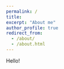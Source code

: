 ```yaml
---
permalink: /
title:
excerpt: "About me"
author_profile: true
redirect_from: 
  - /about/
  - /about.html
---
```




Hello!

